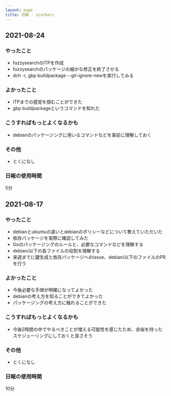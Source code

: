 ```yaml
---
layout: page
title: 日報 - sivchari
---
```


<!-- ↑の${ID}は自分のGitHubのIDに置き換える。例：日報 - kenhys -->

<!-- 新しい日付を上に書く。つまり、追記するときは上に追記する。 -->

## 2021-08-24

### やったこと

  * fuzzysearchのITPを作成
  * fuzzysearchのパッケージの細かな修正を終了させる
  * dch -r, gbp buildpackage --git-ignore-newを実行してみる

### よかったこと

  * ITPまでの感覚を掴むことができた
  * gbp buildpackageというコマンドを知れた

### こうすればもっとよくなるかも

  * debianのパッケージングに用いるコマンドなどを事前に理解しておく

### その他

  * とくになし

### 日報の使用時間

5分

## 2021-08-17

### やったこと

  * debianとubuntuの違いとdebianのポリシーなどについて教えていただいた
  * 依存パッケージを実際に確認してみた
  * Goのパッケージングのルールと、必要なコマンドなどを理解する
  * debian/以下の各ファイルの役割を理解する
  * 来週までに鍵生成と依存パッケージへのissue、debian/以下のファイルのPRを行う

### よかったこと

  * 今後必要な手順が明確になってよかった
  * debianの考え方を知ることができてよかった
  * パッケージングの考え方に触れることができた

### こうすればもっとよくなるかも

  * 今後2時間の中でやるべきことが増える可能性を感じたため、余裕を持ったスケジューリングにしておくと良さそう

### その他

  * とくになし

### 日報の使用時間

10分
